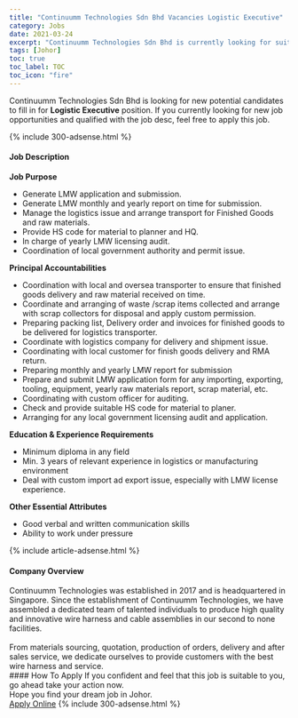 ```yaml
---
title: "Continuumm Technologies Sdn Bhd Vacancies Logistic Executive" 
category: Jobs 
date: 2021-03-24 
excerpt: "Continuumm Technologies Sdn Bhd is currently looking for suitable person to fill in the Logistic Executive which based in Johor" 
tags: [Johor] 
toc: true 
toc_label: TOC 
toc_icon: "fire" 
--- 
```


<p>Continuumm Technologies Sdn Bhd is looking for new potential candidates to fill in for <b>Logistic Executive</b> position. If you currently looking for new job opportunities and qualified with the job desc, feel free to apply this job.
</p>{% include 300-adsense.html %} 
<div><div><h4>Job Description</h4></div><div><div><span><div><p><strong>Job Purpose</strong></p><ul><li>Generate LMW application and submission.</li><li>Generate LMW monthly and yearly report on time for submission.</li><li>Manage the logistics issue and arrange transport for Finished Goods and raw materials.</li><li>Provide HS code for material to planner and HQ.</li><li>In charge of yearly LMW licensing audit.</li><li>Coordination of local government authority and permit issue.&#160;</li></ul><p><strong>Principal Accountabilities</strong></p><ul><li>Coordination with local and oversea transporter to ensure that finished goods delivery and raw material received on time.</li><li>Coordinate and arranging of waste /scrap items collected and arrange with scrap collectors for disposal and apply custom permission.</li><li>Preparing packing list, Delivery order and invoices for finished goods to be delivered for logistics transporter.</li><li>Coordinate with logistics company for delivery and shipment issue.</li><li>Coordinating with local customer for finish goods delivery and RMA return.</li><li>Preparing monthly and yearly LMW report for submission</li><li>Prepare and submit LMW application form for any importing, exporting, tooling, equipment, yearly raw materials report, scrap material, etc.</li><li>Coordinating with custom officer for auditing.</li><li>Check and provide suitable HS code for material to planer.</li><li>Arranging for any local government licensing audit and application.</li></ul><p><strong>Education &amp; Experience Requirements</strong></p><ul><li>Minimum diploma in any field</li><li>Min. 3 years of relevant experience in logistics or manufacturing environment</li><li>Deal with custom import ad export issue, especially with LMW license experience.&#160;</li></ul><p><strong>Other Essential Attributes</strong></p><ul><li>Good verbal and written communication skills</li><li>Ability to work under pressure&#160;</li></ul></div></span></div></div></div> 
{% include article-adsense.html %} 
<div><div><h4>Company Overview</h4></div><div><div><span><div><div>Continuumm Technologies was established in 2017 and is headquartered in Singapore. Since the establishment of Continuumm Technologies, we have assembled a dedicated team of talented individuals to produce high quality and innovative wire harness and cable assemblies in our second to none facilities.<br>
&#160;</div>
<div>From materials sourcing, quotation, production of orders, delivery and after sales service, we dedicate ourselves to provide customers with the best wire harness and service.</div></div></span></div></div></div> 
#### How To Apply 
If you confident and feel that this job is suitable to you, go ahead take your action now. <br/> 
Hope you find your dream job in Johor. <br/> 
<a href="https://www.jobstreet.com.my/en/job/logistic-executive-4515283?jobId=jobstreet-my-job-4515283&" class="btn btn--info" target="_blank" rel="nofollow noopenner">Apply Online</a> 
{% include 300-adsense.html %} 